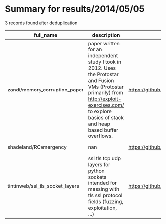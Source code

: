 
# Summary for results/2014/05/05
    
3 records found after deduplication

| full_name | description | html_url | matched_list | matched_count | pushed_at | size | stargazers_count | language | forks_count | vul_ids |
|---------------------------------|---------------------------------------------------------------------------------------------------------------------------------------------------------------------------------------------------------------|----------------------------------------------------|------------------------------|-----------------|---------------------------|--------|--------------------|------------|---------------|-----------|
| zandi/memory_corruption_paper | paper written for an independent study I took in 2012. Uses the Protostar and Fusion VMs (Protostar primarily) from http://exploit-exercises.com/ to explore basics of stack and heap based buffer overflows. | https://github.com/zandi/memory_corruption_paper | ['exploit', 'heap overflow'] | 2 | 2014-05-05 19:27:23+00:00 | 566 | 1 | TeX | 3 | [] |
| shadeland/RCemergency | nan | https://github.com/shadeland/RCemergency | ['rce'] | 1 | 2014-05-05 11:56:09+00:00 | 6076 | 0 | JavaScript | 0 | [] |
| tintinweb/ssl_tls_socket_layers | ssl tls tcp udp layers for python sockets intended for messing with tls ssl protocol fields (fuzzing, exploitation, ...) | https://github.com/tintinweb/ssl_tls_socket_layers | ['exploit'] | 1 | 2014-05-05 22:45:27+00:00 | 288 | 6 | Python | 3 | [] |
